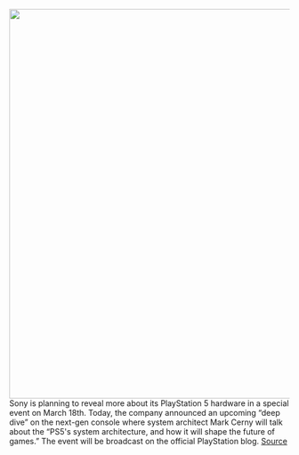 <img src='https://cdn.vox-cdn.com/thumbor/ztqciPiBJv6WlVy21bskP0AVhJ0=/0x0:905x524/1200x800/filters:focal(381x190:525x334)/cdn.vox-cdn.com/uploads/chorus_image/image/66511616/kjnBcGY.0.png' width='700px' /><br/>
Sony is planning to reveal more about its PlayStation 5 hardware in a special event on March 18th. Today, the company announced an upcoming “deep dive” on the next-gen console where system architect Mark Cerny will talk about the “PS5's system architecture, and how it will shape the future of games.” The event will be broadcast on the official PlayStation blog.
<a href='https://www.theverge.com/2020/3/17/21052053/sony-playstation-5-ps5-event-specs-date-technical'> Source <a/>